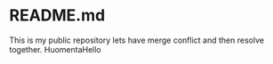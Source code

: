 # README.md
This is my public repository lets have merge conflict and then resolve together.
HuomentaHello
